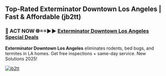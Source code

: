 ## Top-Rated Exterminator Downtown Los Angeles | Fast & Affordable (jb2tt)

<h3>🐜 ACT NOW 🌐==►► <a href="https://tinyurl.com/2dysvsjj" rel="nofollow">Exterminator Downtown Los Angeles Special Deals</a></h3>

**Exterminator Downtown Los Angeles** eliminates rodents, bed bugs, and termites in LA homes. Get free inspections + same-day service. New Solutions 2025!

[![jb2tt](https://i.imgur.com/JCYaghj.jpeg)](https://tinyurl.com/2dysvsjj)
